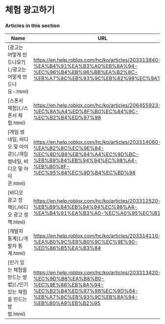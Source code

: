 # 체험 광고하기  
### Articles in this section
Name|URL
-|-
[광고는 어떻게 만드나요?](./광고는 어떻게 만드나요-.html) |https://en.help.roblox.com/hc/ko/articles/203313840-%EA%B4%91%EA%B3%A0%EB%8A%94-%EC%96%B4%EB%96%BB%EA%B2%8C-%EB%A7%8C%EB%93%9C%EB%82%98%EC%9A%94-
[스폰서 체험](./스폰서 체험.html) |https://en.help.roblox.com/hc/ko/articles/206455923-%EC%8A%A4%ED%8F%B0%EC%84%9C-%EC%B2%B4%ED%97%98
[게임 썸네일, 비디오 및 아이콘](./게임 썸네일, 비디오 및 아이콘.html) |https://en.help.roblox.com/hc/ko/articles/203314060-%EA%B2%8C%EC%9E%84-%EC%8D%B8%EB%84%A4%EC%9D%BC-%EB%B9%84%EB%94%94%EC%98%A4-%EB%B0%8F-%EC%95%84%EC%9D%B4%EC%BD%98
[비디오 광고 정책](./비디오 광고 정책.html) |https://en.help.roblox.com/hc/ko/articles/203312520-%EB%B9%84%EB%94%94%EC%98%A4-%EA%B4%91%EA%B3%A0-%EC%A0%95%EC%B1%85
[개발자 통계](./개발자 통계.html) |https://en.help.roblox.com/hc/ko/articles/203314110-%EA%B0%9C%EB%B0%9C%EC%9E%90-%ED%86%B5%EA%B3%84
[인기 있는 체험을 만드는 방법](./인기 있는 체험을 만드는 방법.html) |https://en.help.roblox.com/hc/ko/articles/203313420-%EC%9D%B8%EA%B8%B0-%EC%9E%88%EB%8A%94-%EC%B2%B4%ED%97%98%EC%9D%84-%EB%A7%8C%EB%93%9C%EB%8A%94-%EB%B0%A9%EB%B2%95